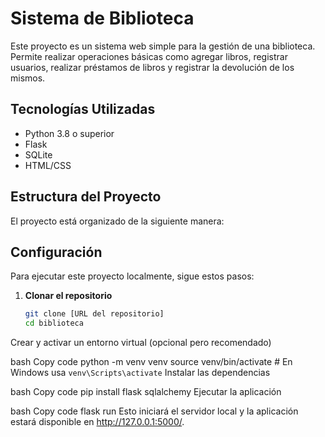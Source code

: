 # Sistema de Biblioteca

Este proyecto es un sistema web simple para la gestión de una biblioteca. Permite realizar operaciones básicas como agregar libros, registrar usuarios, realizar préstamos de libros y registrar la devolución de los mismos.

## Tecnologías Utilizadas

- Python 3.8 o superior
- Flask
- SQLite
- HTML/CSS

## Estructura del Proyecto

El proyecto está organizado de la siguiente manera:


## Configuración

Para ejecutar este proyecto localmente, sigue estos pasos:

1. **Clonar el repositorio**

   ```bash
   git clone [URL del repositorio]
   cd biblioteca
Crear y activar un entorno virtual (opcional pero recomendado)

bash
Copy code
python -m venv venv
source venv/bin/activate  # En Windows usa `venv\Scripts\activate`
Instalar las dependencias

bash
Copy code
pip install flask sqlalchemy
Ejecutar la aplicación

bash
Copy code
flask run
Esto iniciará el servidor local y la aplicación estará disponible en http://127.0.0.1:5000/.
